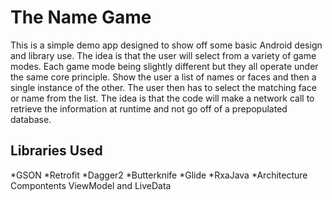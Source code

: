 # The Name Game
This is a simple demo app designed to show off some basic Android design and library use. The idea is that the user will select
from a variety of game modes. Each game mode being slightly different but they all operate under the same core principle. Show
the user a list of names or faces and then a single instance of the other. The user then has to select the matching face or name 
from the list. The idea is that the code will make a network call to retrieve the information at runtime and not go off
of a prepopulated database. 
## Libraries Used ##
*GSON
*Retrofit
*Dagger2
*Butterknife
*Glide
*RxaJava
*Architecture Compontents ViewModel and LiveData

